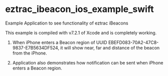 # eztrac_ibeacon_ios_example_swift
Example Application to see functionality of eztrac iBeacons

This example is compiled with v7.2.1 of Xcode and is completely working.

1) When iPhone enters a Beacon region of UUID EBEFD083-70A2-47C8-9837-E7B5634DF524,
it will show near, far and distance of the beacon from the iPhone.

2) Application also demonstrates how notification can be sent when iPhone enters
a Beacon region.
